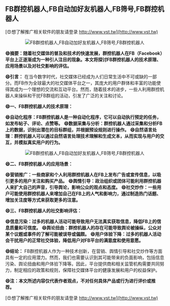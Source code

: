 ## **FB群控机器人,FB自动加好友机器人,FB筛号,FB群控机器人**

[😍想了解推广相关软件的朋友请登录 http://www.vst.tw](http://www.vst.tw)

 <center><img src="https://vst.tw/MP4/tuiguang/png/6.png" alt="FB群控机器人,FB自动加好友机器人,FB筛号,FB群控机器人"></center>

**😄摘要：随着社交媒体的普及和技术的快速发展，群控机器人在FB（Facebook）平台上正逐渐成为一种引人注目的现象。本文将探讨FB群控机器人的技术原理、应用场景以及对社交影响的评估。**

**😄引言：**
在当今数字时代，社交媒体已经成为人们日常生活中不可或缺的一部分。而FB作为全球最大的社交媒体平台之一，其庞大的用户群体和丰富的功能使得其成为一个理想的交流和互动平台。然而，随着技术的进步，一些人利用群控机器人来操纵和干扰FB群组的活动，引发了广泛的关注和讨论。

**😄一、FB群控机器人的技术原理：**

**😄自动化程序：FB群控机器人是一种自动化程序，它可以自动执行预定的任务，如发布帖子、评论、点赞等。**
**😄数据采集与分析：群控机器人通过采集和分析FB上的数据，识别出潜在的目标群组，并根据预设规则进行操作。**
**😄自然语言处理：群控机器人可以通过自然语言处理技术理解和生成文本，从而实现与用户的交互，并模拟真实用户的行为。**

 <center><img src="https://vst.tw/MP4/tuiguang/png/4.png" alt="FB群控机器人,FB自动加好友机器人,FB筛号,FB群控机器人"></center>

**😄二、FB群控机器人的应用场景：**

**😄营销推广：一些商家和个人利用群控机器人在FB上发布广告或宣传信息，以吸引更多的用户关注和购买产品。**
**😄舆情引导：政治组织或团体可能利用群控机器人来扩大自己的声音，引导舆论，影响公众的观点和态度。**
**😄社交炒作：一些用户可能使用群控机器人来增加自己在FB上的人气和影响力，通过制造热门话题、增加关注度等方式来获取更多的注意。**

**😄三、FB群控机器人的社交影响评估：**

**😄信息污染：过多的机器人活动可能导致用户无法真实获取信息，降低FB上的信息质量和可信度。**
**😄舆论扭曲：群控机器人的存在可能导致舆论被操纵，公众对某个议题或事件的了解可能被误导或偏颇。**
**😄用户体验下降：过多的机器人活动会干扰用户的正常社交体验，降低用户对FB平台的满意度和使用意愿。**

**😄结论：**
FB群控机器人作为一种技术创新，在营销、舆情引导和社交炒作等方面具有一定的应用潜力。然而，我们也需要认识到其可能带来的负面影响，包括信息污染、舆论扭曲和用户体验下降等。因此，平台提供商和相关监管机构需要共同努力，制定相应的政策和规则，保障社交媒体平台的健康发展和用户的权益保护。

**😄注：本文所述内容仅代表作者观点，不对任何具体产品或行为进行评价或推荐。**

[😍想了解推广相关软件的朋友请登录 http://www.vst.tw](http://www.vst.tw)




